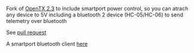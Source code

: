 Fork of [OpenTX 2.3](https://github.com/opentx/opentx) to include smartport power control, so you can atrach any device to 5V including a bluetooth 2 device (HC-05/HC-06) to send telemetry over bluetooth

See [pull request](https://github.com/opentx/opentx/pull/7416)

A smartport bluetooth client [here](https://github.com/dgatf/smartport_bluetooth)